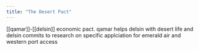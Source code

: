 ```yaml
---
title: "The Desert Pact"
---
```


[[qamar]]-[[delsin]] economic pact. qamar helps delsin with desert life and delsin commits to research on specific applciation for emerald air and western port access
